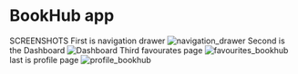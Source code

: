 # BookHub app
SCREENSHOTS
First is navigation drawer
![navigation_drawer](https://github.com/user-attachments/assets/93fbd608-9bcb-42c3-b5ba-c6995922c13e)
Second is the Dashboard
![Dashboard](https://github.com/user-attachments/assets/26e95a3b-7784-4319-b78f-6074a1182647)
Third favourates page
![favourites_bookhub](https://github.com/user-attachments/assets/19a6071c-f176-415d-a62b-e473000bf301)
last is profile page
![profile_bookhub](https://github.com/user-attachments/assets/1f2ae66e-f1f8-46e7-b8d8-d95bacf329ab)

